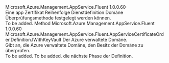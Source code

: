 <Type Name="IWithDomainVerification" FullName="Microsoft.Azure.Management.AppService.Fluent.AppServiceCertificateOrder.Definition.IWithDomainVerification">
  <TypeSignature Language="C#" Value="public interface IWithDomainVerification" />
  <TypeSignature Language="ILAsm" Value=".class public interface auto ansi abstract IWithDomainVerification" />
  <TypeSignature Language="DocId" Value="T:Microsoft.Azure.Management.AppService.Fluent.AppServiceCertificateOrder.Definition.IWithDomainVerification" />
  <TypeSignature Language="VB.NET" Value="Public Interface IWithDomainVerification" />
  <TypeSignature Language="F#" Value="type IWithDomainVerification = interface" />
  <AssemblyInfo>
    <AssemblyName>Microsoft.Azure.Management.AppService.Fluent</AssemblyName>
    <AssemblyVersion>1.0.0.60</AssemblyVersion>
  </AssemblyInfo>
  <Interfaces />
  <Docs>
    <summary>
            Eine app Zertifikat Reihenfolge Dienstdefinition Domäne Überprüfungsmethode festgelegt werden können.
            </summary>
    <remarks>To be added.</remarks>
  </Docs>
  <Members>
    <Member MemberName="WithDomainVerification">
      <MemberSignature Language="C#" Value="public Microsoft.Azure.Management.AppService.Fluent.AppServiceCertificateOrder.Definition.IWithKeyVault WithDomainVerification (Microsoft.Azure.Management.AppService.Fluent.IAppServiceDomain domain);" />
      <MemberSignature Language="ILAsm" Value=".method public hidebysig newslot virtual instance class Microsoft.Azure.Management.AppService.Fluent.AppServiceCertificateOrder.Definition.IWithKeyVault WithDomainVerification(class Microsoft.Azure.Management.AppService.Fluent.IAppServiceDomain domain) cil managed" />
      <MemberSignature Language="DocId" Value="M:Microsoft.Azure.Management.AppService.Fluent.AppServiceCertificateOrder.Definition.IWithDomainVerification.WithDomainVerification(Microsoft.Azure.Management.AppService.Fluent.IAppServiceDomain)" />
      <MemberSignature Language="VB.NET" Value="Public Function WithDomainVerification (domain As IAppServiceDomain) As IWithKeyVault" />
      <MemberSignature Language="F#" Value="abstract member WithDomainVerification : Microsoft.Azure.Management.AppService.Fluent.IAppServiceDomain -&gt; Microsoft.Azure.Management.AppService.Fluent.AppServiceCertificateOrder.Definition.IWithKeyVault" Usage="iWithDomainVerification.WithDomainVerification domain" />
      <MemberType>Method</MemberType>
      <AssemblyInfo>
        <AssemblyName>Microsoft.Azure.Management.AppService.Fluent</AssemblyName>
        <AssemblyVersion>1.0.0.60</AssemblyVersion>
      </AssemblyInfo>
      <ReturnValue>
        <ReturnType>Microsoft.Azure.Management.AppService.Fluent.AppServiceCertificateOrder.Definition.IWithKeyVault</ReturnType>
      </ReturnValue>
      <Parameters>
        <Parameter Name="domain" Type="Microsoft.Azure.Management.AppService.Fluent.IAppServiceDomain" />
      </Parameters>
      <Docs>
        <param name="domain">Der Azure verwaltete Domäne.</param>
        <summary>
            Gibt an, die Azure verwaltete Domäne, den Besitz der Domäne zu überprüfen.
            </summary>
        <returns>To be added.</returns>
        <remarks>To be added.</remarks>
        <return>die nächste Phase der Definition.</return>
      </Docs>
    </Member>
  </Members>
</Type>